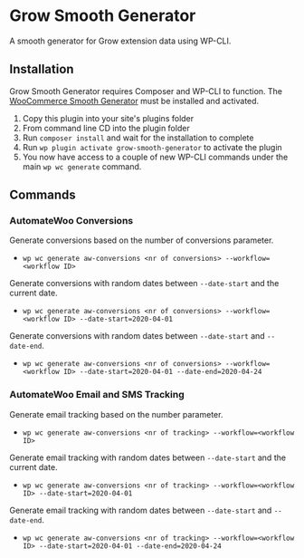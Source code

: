 # Grow Smooth Generator
A smooth generator for Grow extension data using WP-CLI.

## Installation
Grow Smooth Generator requires Composer and WP-CLI to function. The [WooCommerce Smooth Generator](https://github.com/woocommerce/wc-smooth-generator#readme) must be installed and activated.

1. Copy this plugin into your site's plugins folder
2. From command line CD into the plugin folder
3. Run `composer install` and wait for the installation to complete
4. Run `wp plugin activate grow-smooth-generator` to activate the plugin
5. You now have access to a couple of new WP-CLI commands under the main `wp wc generate` command.

## Commands

### AutomateWoo Conversions

Generate conversions based on the number of conversions parameter.
- `wp wc generate aw-conversions <nr of conversions> --workflow=<workflow ID>`

Generate conversions with random dates between `--date-start` and the current date.
- `wp wc generate aw-conversions <nr of conversions> --workflow=<workflow ID> --date-start=2020-04-01`

Generate conversions with random dates between `--date-start` and `--date-end`.
- `wp wc generate aw-conversions <nr of conversions> --workflow=<workflow ID> --date-start=2020-04-01 --date-end=2020-04-24`

### AutomateWoo Email and SMS Tracking

Generate email tracking based on the number parameter.
- `wp wc generate aw-conversions <nr of tracking> --workflow=<workflow ID>`

Generate email tracking with random dates between `--date-start` and the current date.
- `wp wc generate aw-conversions <nr of tracking> --workflow=<workflow ID> --date-start=2020-04-01`

Generate email tracking with random dates between `--date-start` and `--date-end`.
- `wp wc generate aw-conversions <nr of tracking> --workflow=<workflow ID> --date-start=2020-04-01 --date-end=2020-04-24`
